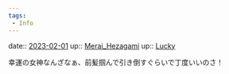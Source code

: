 ```yaml
---
tags:
 - Info
---
```


date:: [2023-02-01](/Daily_Note/2023-02-01.md)
up:: [Merai_Hezagami](Bar/Novel/Nacaria/Merai_Hezagami.md)
up:: [Lucky](Bar/Novel/Topics/Lucky.md)

幸運の女神なんざなぁ、前髪掴んで引き倒すぐらいで丁度いいのさ！